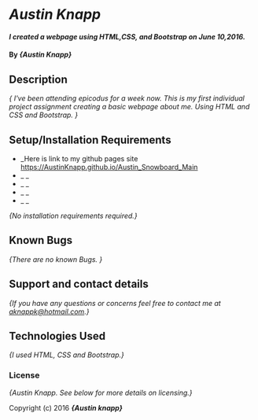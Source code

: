 # _Austin Knapp_

#### _I created a webpage using HTML,CSS, and Bootstrap on June 10,2016._

#### By _**{Austin Knapp}**_

## Description

_{ I've been attending epicodus for a week now. This is my first individual project assignment creating a basic webpage about me.  Using HTML and CSS and Bootstrap.   }_

## Setup/Installation Requirements

* _Here is link to my github pages site https://AustinKnapp.github.io/Austin_Snowboard_Main
* _ _
* _ _
* _ _
* _ _

_{No installation requirements required.}_

## Known Bugs

_{There are no known Bugs. }_

## Support and contact details

_{If you have any questions or concerns feel free to contact me at aknappk@hotmail.com.}_

## Technologies Used

_{I used HTML, CSS and Bootstrap.}_

### License

*{Austin Knapp.  See below for more details on licensing.}*

Copyright (c) 2016 **_{Austin knapp}_**
